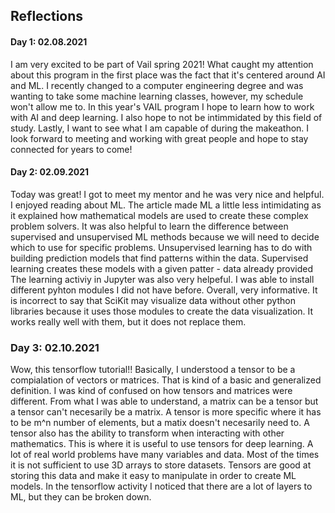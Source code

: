 ## Reflections
#### Day 1: 02.08.2021
I am very excited to be part of Vail spring 2021! What caught my attention about this program in the first place was the fact that it's centered around AI and ML. I recently changed to a computer engineering degree and was wanting to take some machine learning classes, however, my schedule won't allow me to. In this year's VAIL program I hope to learn how to work with AI and deep learning. I also hope to not be intimmidated by this field of study. Lastly, I want to see what I am capable of during the makeathon. I look forward to meeting and working with great people and hope to stay connected for years to come!

#### Day 2: 02.09.2021
Today was great! I got to meet my mentor and he was very nice and helpful. I enjoyed reading about ML. The article made ML a little less intimidating as it explained how mathematical models are used to create these complex problem solvers. It was also helpful to learn the difference between supervised and unsupervised ML methods because we will need to decide which to use for specific problems. Unsupervised learning has to do with building prediction models that find patterns within the data. Supervised learning creates these models with a given patter - data already provided The learning activiy in Jupyter was also very helpeful. I was able to install different pyhton modules I did not have before. Overall, very informative. It is incorrect to say that SciKit may visualize data without other python libraries because it uses those modules to create the data visualization. It works really well with them, but it does not replace them.

### Day 3: 02.10.2021
Wow, this tensorflow tutorial!! Basically, I understood a tensor to be a compialation of vectors or matrices. That is kind of a basic and generalized definition. I was kind of confused on how tensors and matrices were different. From what I was able to understand, a matrix can be a tensor but a tensor can't necesarily be a matrix. A tensor is more specific where it has to be m^n number of elements, but a matix doesn't necesarily need to. A tensor also has the ability to transform when interacting with other mathematics. This is where it is useful to use tensors for deep learning. A lot of real world problems have many variables and data. Most of the times it is not sufficient to use 3D arrays to store datasets. Tensors are good at storing this data and make it easy to manipulate in order to create ML models. In the tensorflow activity I noticed that there are a lot of layers to ML, but they can be broken down.
